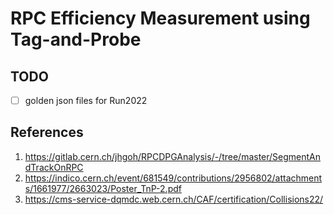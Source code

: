 # RPC Efficiency Measurement using Tag-and-Probe


## TODO
- [ ] golden json files for Run2022


## References
1. https://gitlab.cern.ch/jhgoh/RPCDPGAnalysis/-/tree/master/SegmentAndTrackOnRPC
2. https://indico.cern.ch/event/681549/contributions/2956802/attachments/1661977/2663023/Poster_TnP-2.pdf
3. https://cms-service-dqmdc.web.cern.ch/CAF/certification/Collisions22/
